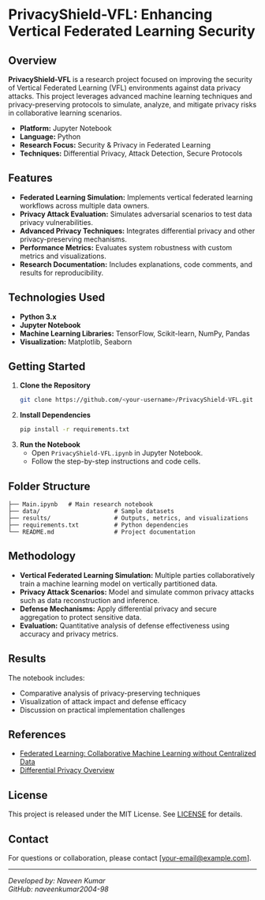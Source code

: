 # PrivacyShield-VFL: Enhancing Vertical Federated Learning Security

## Overview

**PrivacyShield-VFL** is a research project focused on improving the security of Vertical Federated Learning (VFL) environments against data privacy attacks. This project leverages advanced machine learning techniques and privacy-preserving protocols to simulate, analyze, and mitigate privacy risks in collaborative learning scenarios.

- **Platform:** Jupyter Notebook
- **Language:** Python
- **Research Focus:** Security & Privacy in Federated Learning
- **Techniques:** Differential Privacy, Attack Detection, Secure Protocols

## Features

- **Federated Learning Simulation:** Implements vertical federated learning workflows across multiple data owners.
- **Privacy Attack Evaluation:** Simulates adversarial scenarios to test data privacy vulnerabilities.
- **Advanced Privacy Techniques:** Integrates differential privacy and other privacy-preserving mechanisms.
- **Performance Metrics:** Evaluates system robustness with custom metrics and visualizations.
- **Research Documentation:** Includes explanations, code comments, and results for reproducibility.

## Technologies Used

- **Python 3.x**
- **Jupyter Notebook**
- **Machine Learning Libraries:** TensorFlow, Scikit-learn, NumPy, Pandas
- **Visualization:** Matplotlib, Seaborn

## Getting Started

1. **Clone the Repository**
   ```bash
   git clone https://github.com/<your-username>/PrivacyShield-VFL.git
   ```
2. **Install Dependencies**
   ```bash
   pip install -r requirements.txt
   ```
3. **Run the Notebook**
   - Open `PrivacyShield-VFL.ipynb` in Jupyter Notebook.
   - Follow the step-by-step instructions and code cells.

## Folder Structure

```
├── Main.ipynb   # Main research notebook
├── data/                     # Sample datasets
├── results/                  # Outputs, metrics, and visualizations
├── requirements.txt          # Python dependencies
└── README.md                 # Project documentation
```

## Methodology

- **Vertical Federated Learning Simulation:** Multiple parties collaboratively train a machine learning model on vertically partitioned data.
- **Privacy Attack Scenarios:** Model and simulate common privacy attacks such as data reconstruction and inference.
- **Defense Mechanisms:** Apply differential privacy and secure aggregation to protect sensitive data.
- **Evaluation:** Quantitative analysis of defense effectiveness using accuracy and privacy metrics.

## Results

The notebook includes:
- Comparative analysis of privacy-preserving techniques
- Visualization of attack impact and defense efficacy
- Discussion on practical implementation challenges

## References

- [Federated Learning: Collaborative Machine Learning without Centralized Data](https://ai.googleblog.com/2017/04/federated-learning-collaborative.html)
- [Differential Privacy Overview](https://en.wikipedia.org/wiki/Differential_privacy)

## License

This project is released under the MIT License. See [LICENSE](LICENSE) for details.

## Contact

For questions or collaboration, please contact [your-email@example.com].

---

*Developed by: Naveen Kumar*  
*GitHub: naveenkumar2004-98*
